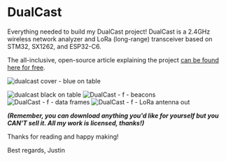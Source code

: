 # DualCast
Everything needed to build my DualCast project! DualCast is a 2.4GHz wireless network analyzer and LoRa (long-range) transceiver based on STM32, SX1262, and ESP32-C6.

The all-inclusive, open-source article explaining the project [can be found here for free](https://roboticworx.io/blogs/projects/dualcast).

![dualcast cover - blue on table](https://github.com/user-attachments/assets/e97adc30-d2c1-45fd-85f6-4fe78ff5babb)

![dualcast black on table](https://github.com/user-attachments/assets/9f3ddb84-d706-4b72-b85e-7edc6bcdb8a1)
![DualCast - f - beacons](https://github.com/user-attachments/assets/82f87781-a2f1-4523-a0ee-87317415bba8)
![DualCast - f - data frames](https://github.com/user-attachments/assets/e0fb9b61-aee0-46ee-b119-b5b14d628930)
![DualCast - f - LoRa antenna out](https://github.com/user-attachments/assets/51241237-4d1d-4be4-9f89-040190b42be7)

**_(Remember, you can download anything you'd like for yourself but you CAN'T sell it. All my work is licensed, thanks!)_**

Thanks for reading and happy making!

Best regards,
Justin
